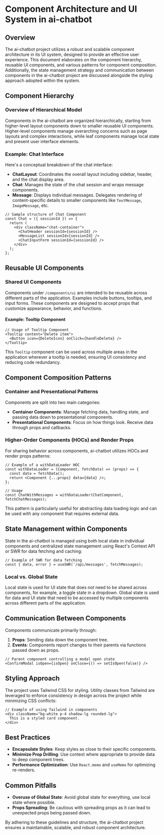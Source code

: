 # Component Architecture and UI System in ai-chatbot

## Overview

The ai-chatbot project utilizes a robust and scalable component architecture in its UI system, designed to provide an effective user experience. This document elaborates on the component hierarchy, reusable UI components, and various patterns for component composition. Additionally, the state management strategy and communication between components in the ai-chatbot project are discussed alongside the styling approach adopted within the system.

## Component Hierarchy

### Overview of Hierarchical Model

Components in the ai-chatbot are organized hierarchically, starting from higher-level layout components down to smaller reusable UI components. Higher-level components manage overarching concerns such as page layouts and complex interactions, while leaf components manage local state and present user interface elements.

### Example: Chat Interface

Here's a conceptual breakdown of the chat interface:

- **ChatLayout**: Coordinates the overall layout including sidebar, header, and the chat display area.
- **Chat**: Manages the state of the chat session and wraps message components.
- **Message**: Displays individual messages. Delegates rendering of content-specific details to smaller components like `TextMessage`, `ImageMessage`, etc.

```tsx
// Sample structure of Chat Component
const Chat = ({ sessionId }) => {
  return (
    <div className="chat-container">
      <ChatHeader sessionId={sessionId} />
      <MessageList sessionId={sessionId} />
      <ChatInputForm sessionId={sessionId} />
    </div>
  );
};
```

## Reusable UI Components

### Shared UI Components

Components under `/components/ui` are intended to be reusable across different parts of the application. Examples include buttons, tooltips, and input forms. These components are designed to accept props that customize appearance, behavior, and functions.

#### Example: Tooltip Component

```tsx
// Usage of Tooltip Component
<Tooltip content="Delete item">
  <Button icon={DeleteIcon} onClick={handleDelete} />
</Tooltip>
```

This `Tooltip` component can be used across multiple areas in the application wherever a tooltip is needed, ensuring UI consistency and reducing code redundancy.

## Component Composition Patterns

### Container and Presentational Patterns

Components are split into two main categories:
- **Container Components**: Manage fetching data, handling state, and passing data down to presentational components.
- **Presentational Components**: Focus on how things look. Receive data through props and callbacks.

### Higher-Order Components (HOCs) and Render Props

For sharing behavior across components, ai-chatbot utilizes HOCs and render props patterns:

```tsx
// Example of a withDataLoader HOC
const withDataLoader = (Component, fetchData) => (props) => {
  const data = fetchData();
  return <Component {...props} data={data} />;
};

// Usage
const ChatWithMessages = withDataLoader(ChatComponent, fetchChatMessages);
```

This pattern is particularly useful for abstracting data loading logic and can be used with any component that requires external data.

## State Management within Components

State in the ai-chatbot is managed using both local state in individual components and centralized state management using React's Context API or SWR for data fetching and caching:

```tsx
// Example of SWR for data fetching
const { data, error } = useSWR('/api/messages', fetchMessages);
```

### Local vs. Global State

Local state is used for UI state that does not need to be shared across components, for example, a toggle state in a dropdown. Global state is used for data and UI state that need to be accessed by multiple components across different parts of the application.

## Communication Between Components

Components communicate primarily through:
1. **Props**: Sending data down the component tree.
2. **Events**: Components report changes to their parents via functions passed down as props.

```tsx
// Parent component controlling a modal open state
<ConfirmModal isOpen={isOpen} onClose={() => setIsOpen(false)} />
```

## Styling Approach

The project uses Tailwind CSS for styling. Utility classes from Tailwind are leveraged to enforce consistency in design across the project while minimizing CSS conflicts:

```tsx
// Example of using Tailwind in components
<div className="bg-white p-4 shadow-lg rounded-lg">
  This is a styled card component.
</div>
```

## Best Practices

- **Encapsulate Styles**: Keep styles as close to their specific components.
- **Minimize Prop Drilling**: Use context where appropriate to provide data to deep component trees.
- **Performance Optimization**: Use `React.memo` and `useMemo` for optimizing re-renders.

## Common Pitfalls

- **Overuse of Global State**: Avoid global state for everything, use local state where possible.
- **Props Spreading**: Be cautious with spreading props as it can lead to unexpected props being passed down.

By adhering to these guidelines and structure, the ai-chatbot project ensures a maintainable, scalable, and robust component architecture.